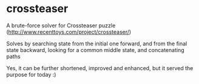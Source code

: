 # crossteaser

A brute-force solver for Crossteaser puzzle (http://www.recenttoys.com/project/crossteaser/)

Solves by searching state from the initial one forward, and from the final state
backward, looking for a common middle state, and concatenating paths

Yes, it can be further shortened, improved and enhanced, but it served the purpose for today :)
